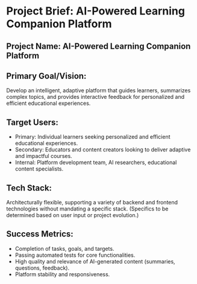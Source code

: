 # Project Brief: AI-Powered Learning Companion Platform

## Project Name: AI-Powered Learning Companion Platform

## Primary Goal/Vision:
Develop an intelligent, adaptive platform that guides learners, summarizes complex topics, and provides interactive feedback for personalized and efficient educational experiences.

## Target Users:
- Primary: Individual learners seeking personalized and efficient educational experiences.
- Secondary: Educators and content creators looking to deliver adaptive and impactful courses.
- Internal: Platform development team, AI researchers, educational content specialists.

## Tech Stack:
Architecturally flexible, supporting a variety of backend and frontend technologies without mandating a specific stack. (Specifics to be determined based on user input or project evolution.)

## Success Metrics:
- Completion of tasks, goals, and targets.
- Passing automated tests for core functionalities.
- High quality and relevance of AI-generated content (summaries, questions, feedback).
- Platform stability and responsiveness.
